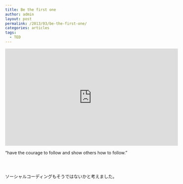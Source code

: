 ```yaml
---
title: Be the first one
author: admin
layout: post
permalink: /2013/03/be-the-first-one/
categories: articles
tags:
  - TED
---
```


<iframe src="http://embed.ted.com/talks/lang/ja/derek_sivers_how_to_start_a_movement.html" width="560" height="315" frameborder="0" scrolling="no" webkitAllowFullScreen mozallowfullscreen allowFullScreen></iframe>

&#8220;have the courage to follow and show others how to follow.&#8221;

<div style="height:30px;">
</div>

ソーシャルコーディングもそうではないかと考えました。
